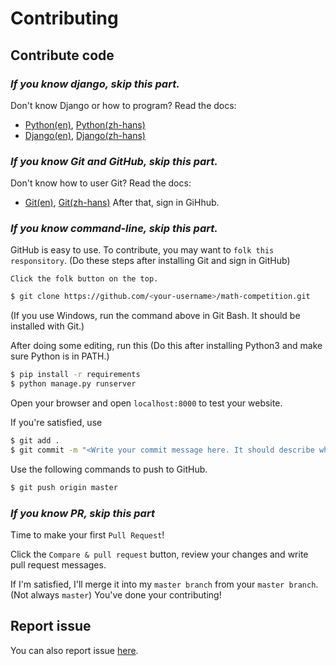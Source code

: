 # Contributing
## Contribute code
### _If you know django, skip this part._
Don't know Django or how to program? Read the docs:
 - [Python(en)](https://docs.python.org/3/tutorial/index.html), [Python(zh-hans)](https://docs.python.org/zh-cn/3/tutorial/index.html)
  - [Django(en)](https://docs.djangoproject.com/en/2.2/intro/), [Django(zh-hans)](https://docs.djangoproject.com/zh-hans/2.2/intro/)


### _If you know Git and GitHub, skip this part._
Don't know how to user Git? Read the docs:
  - [Git(en)](https://git-scm.com/book/en/v2), [Git(zh-hans)](https://git-scm.com/book/zh/v2)
After that, sign in GiHhub.


### _If you know command-line, skip this part._
GitHub is easy to use. To contribute, you may want to `folk this responsitory`. (Do these steps after installing Git and sign in GitHub)
```
Click the folk button on the top.
```
```bash
$ git clone https://github.com/<your-username>/math-competition.git
```
(If you use Windows, run the command above in Git Bash. It should be installed with Git.)

After doing some editing, run this (Do this after installing Python3 and make sure Python is in PATH.)
```bash
$ pip install -r requirements
$ python manage.py runserver
```
Open your browser and open `localhost:8000` to test your website.

If you're satisfied, use
```bash
$ git add .
$ git commit -m "<Write your commit message here. It should describe what is this commit doing.>"
```
Use the following commands to push to GitHub.
```bash
$ git push origin master
```


### _If you know PR, skip this part_
Time to make your first `Pull Request`!

Click the `Compare & pull request` button, review your changes and write pull request messages.

If I'm satisfied, I'll merge it into my `master branch` from your `master branch`.(Not always `master`) You've done your contributing!

## Report issue
You can also report issue [here](https://github.com/xiaoyu2006/math-competition/issues).
